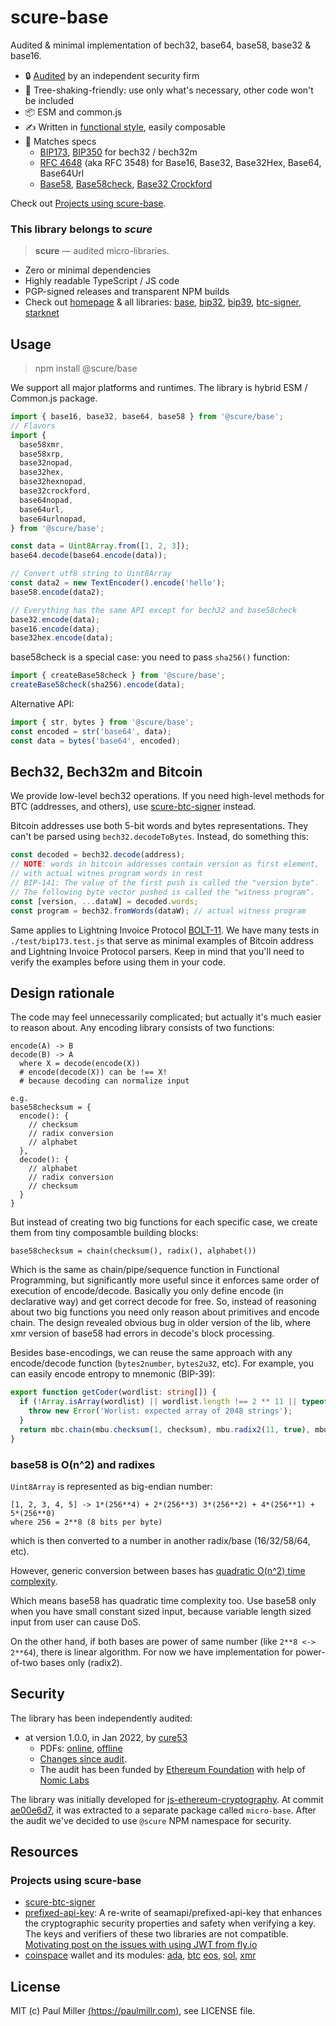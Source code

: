 # scure-base

Audited & minimal implementation of bech32, base64, base58, base32 & base16.

- 🔒 [Audited](#security) by an independent security firm
- 🔻 Tree-shaking-friendly: use only what's necessary, other code won't be included
- 📦 ESM and common.js
- ✍️ Written in [functional style](#design-rationale), easily composable
- 💼 Matches specs
  - [BIP173](https://en.bitcoin.it/wiki/BIP_0173), [BIP350](https://en.bitcoin.it/wiki/BIP_0350) for bech32 / bech32m
  - [RFC 4648](https://datatracker.ietf.org/doc/html/rfc4648) (aka RFC 3548) for Base16, Base32, Base32Hex, Base64, Base64Url
  - [Base58](https://www.ietf.org/archive/id/draft-msporny-base58-03.txt),
    [Base58check](https://en.bitcoin.it/wiki/Base58Check_encoding),
    [Base32 Crockford](https://www.crockford.com/base32.html)

Check out [Projects using scure-base](#projects-using-scure-base).

### This library belongs to _scure_

> **scure** — audited micro-libraries.

- Zero or minimal dependencies
- Highly readable TypeScript / JS code
- PGP-signed releases and transparent NPM builds
- Check out [homepage](https://paulmillr.com/noble/#scure) & all libraries:
  [base](https://github.com/paulmillr/scure-base),
  [bip32](https://github.com/paulmillr/scure-bip32),
  [bip39](https://github.com/paulmillr/scure-bip39),
  [btc-signer](https://github.com/paulmillr/scure-btc-signer),
  [starknet](https://github.com/paulmillr/scure-starknet)

## Usage

> npm install @scure/base

We support all major platforms and runtimes. The library is hybrid ESM / Common.js package.

```js
import { base16, base32, base64, base58 } from '@scure/base';
// Flavors
import {
  base58xmr,
  base58xrp,
  base32nopad,
  base32hex,
  base32hexnopad,
  base32crockford,
  base64nopad,
  base64url,
  base64urlnopad,
} from '@scure/base';

const data = Uint8Array.from([1, 2, 3]);
base64.decode(base64.encode(data));

// Convert utf8 string to Uint8Array
const data2 = new TextEncoder().encode('hello');
base58.encode(data2);

// Everything has the same API except for bech32 and base58check
base32.encode(data);
base16.encode(data);
base32hex.encode(data);
```

base58check is a special case: you need to pass `sha256()` function:

```js
import { createBase58check } from '@scure/base';
createBase58check(sha256).encode(data);
```

Alternative API:

```js
import { str, bytes } from '@scure/base';
const encoded = str('base64', data);
const data = bytes('base64', encoded);
```

## Bech32, Bech32m and Bitcoin

We provide low-level bech32 operations.
If you need high-level methods for BTC (addresses, and others), use
[scure-btc-signer](https://github.com/paulmillr/scure-btc-signer) instead.

Bitcoin addresses use both 5-bit words and bytes representations.
They can't be parsed using `bech32.decodeToBytes`. Instead, do something this:

```ts
const decoded = bech32.decode(address);
// NOTE: words in bitcoin addresses contain version as first element,
// with actual witnes program words in rest
// BIP-141: The value of the first push is called the "version byte".
// The following byte vector pushed is called the "witness program".
const [version, ...dataW] = decoded.words;
const program = bech32.fromWords(dataW); // actual witness program
```

Same applies to Lightning Invoice Protocol
[BOLT-11](https://github.com/lightning/bolts/blob/master/11-payment-encoding.md).
We have many tests in `./test/bip173.test.js` that serve as minimal examples of
Bitcoin address and Lightning Invoice Protocol parsers.
Keep in mind that you'll need to verify the examples before using them in your code.

## Design rationale

The code may feel unnecessarily complicated; but actually it's much easier to reason about.
Any encoding library consists of two functions:

```
encode(A) -> B
decode(B) -> A
  where X = decode(encode(X))
  # encode(decode(X)) can be !== X!
  # because decoding can normalize input

e.g.
base58checksum = {
  encode(): {
    // checksum
    // radix conversion
    // alphabet
  },
  decode(): {
    // alphabet
    // radix conversion
    // checksum
  }
}
```

But instead of creating two big functions for each specific case,
we create them from tiny composamble building blocks:

```
base58checksum = chain(checksum(), radix(), alphabet())
```

Which is the same as chain/pipe/sequence function in Functional Programming,
but significantly more useful since it enforces same order of execution of encode/decode.
Basically you only define encode (in declarative way) and get correct decode for free.
So, instead of reasoning about two big functions you need only reason about primitives and encode chain.
The design revealed obvious bug in older version of the lib,
where xmr version of base58 had errors in decode's block processing.

Besides base-encodings, we can reuse the same approach with any encode/decode function
(`bytes2number`, `bytes2u32`, etc).
For example, you can easily encode entropy to mnemonic (BIP-39):

```ts
export function getCoder(wordlist: string[]) {
  if (!Array.isArray(wordlist) || wordlist.length !== 2 ** 11 || typeof wordlist[0] !== 'string') {
    throw new Error('Worlist: expected array of 2048 strings');
  }
  return mbc.chain(mbu.checksum(1, checksum), mbu.radix2(11, true), mbu.alphabet(wordlist));
}
```

### base58 is O(n^2) and radixes

`Uint8Array` is represented as big-endian number:

```
[1, 2, 3, 4, 5] -> 1*(256**4) + 2*(256**3) 3*(256**2) + 4*(256**1) + 5*(256**0)
where 256 = 2**8 (8 bits per byte)
```

which is then converted to a number in another radix/base (16/32/58/64, etc).

However, generic conversion between bases has [quadratic O(n^2) time complexity](https://cs.stackexchange.com/q/21799).

Which means base58 has quadratic time complexity too. Use base58 only when you have small
constant sized input, because variable length sized input from user can cause DoS.

On the other hand, if both bases are power of same number (like `2**8 <-> 2**64`),
there is linear algorithm. For now we have implementation for power-of-two bases only (radix2).

## Security

The library has been independently audited:

- at version 1.0.0, in Jan 2022, by [cure53](https://cure53.de)
  - PDFs: [online](https://cure53.de/pentest-report_hashing-libs.pdf), [offline](./audit/2022-01-05-cure53-audit-nbl2.pdf)
  - [Changes since audit](https://github.com/paulmillr/scure-base/compare/1.0.0..main).
  - The audit has been funded by [Ethereum Foundation](https://ethereum.org/en/) with help of [Nomic Labs](https://nomiclabs.io)

The library was initially developed for [js-ethereum-cryptography](https://github.com/ethereum/js-ethereum-cryptography).
At commit [ae00e6d7](https://github.com/ethereum/js-ethereum-cryptography/commit/ae00e6d7d24fb3c76a1c7fe10039f6ecd120b77e),
it was extracted to a separate package called `micro-base`.
After the audit we've decided to use `@scure` NPM namespace for security.

## Resources

### Projects using scure-base

- [scure-btc-signer](https://github.com/paulmillr/scure-btc-signer)
- [prefixed-api-key](https://github.com/truestamp/prefixed-api-key):
  A re-write of seamapi/prefixed-api-key that enhances the
  cryptographic security properties and safety when verifying a key. The keys and verifiers
  of these two libraries are not compatible.
  [Motivating post on the issues with using JWT from fly.io](https://fly.io/blog/api-tokens-a-tedious-survey/)
- [coinspace](https://github.com/CoinSpace/CoinSpace) wallet and its modules:
  [ada](https://github.com/CoinSpace/cs-cardano-wallet),
  [btc](https://github.com/CoinSpace/cs-bitcoin-wallet)
  [eos](https://github.com/CoinSpace/cs-eos-wallet),
  [sol](https://github.com/CoinSpace/cs-solana-wallet),
  [xmr](https://github.com/CoinSpace/cs-monero-wallet)

## License

MIT (c) Paul Miller [(https://paulmillr.com)](https://paulmillr.com), see LICENSE file.
